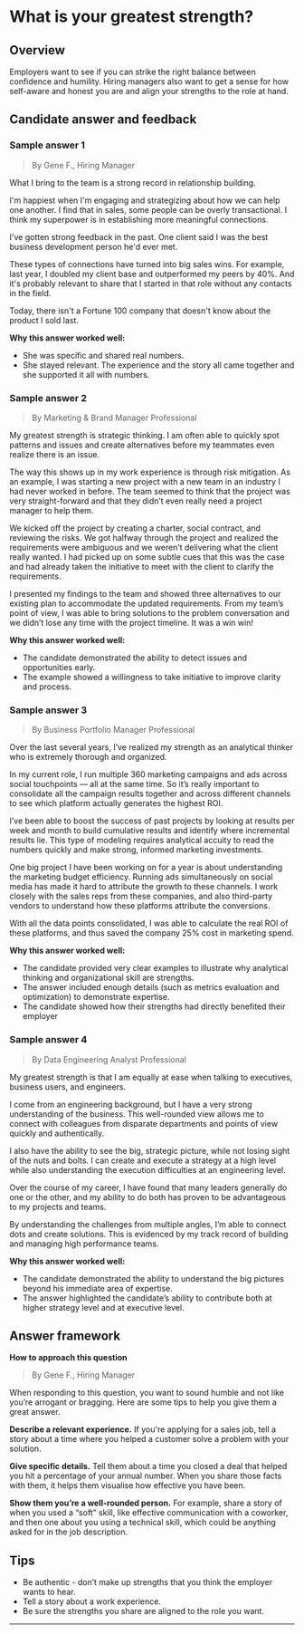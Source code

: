 # What is your greatest strength?

## Overview
Employers want to see if you can strike the right balance between confidence and humility. Hiring managers also want to get a sense for how self-aware and honest you are and align your strengths to the role at hand.

## Candidate answer and feedback

### Sample answer 1
> By Gene F., Hiring Manager

What I bring to the team is a strong record in relationship building. 

I'm happiest when I'm engaging and strategizing about how we can help one another. I find that in sales, some people can be overly transactional. I think my superpower is in establishing more meaningful connections.

I've gotten strong feedback in the past. One client said I was the best business development person he'd ever met.

These types of connections have turned into big sales wins. For example, last year, I doubled my client base and outperformed my peers by 40%. And it's probably relevant to share that I started in that role without any contacts in the field.

Today, there isn't a Fortune 100 company that doesn't know about the product I sold last.

**Why this answer worked well:**

* She was specific and shared real numbers.
* She stayed relevant. The experience and the story all came together and she supported it all with numbers.

### Sample answer 2
> By Marketing & Brand Manager Professional

My greatest strength is strategic thinking. I am often able to quickly spot patterns and issues and create alternatives before my teammates even realize there is an issue. 

The way this shows up in my work experience is through risk mitigation. As an example, I was starting a new project with a new team in an industry I had never worked in before. The team seemed to think that the project was very straight-forward and that they didn’t even really need a project manager to help them. 

We kicked off the project by creating a charter, social contract, and reviewing the risks. We got halfway through the project and realized the requirements were ambiguous and we weren’t delivering what the client really wanted. I had picked up on some subtle cues that this was the case and had already taken the initiative to meet with the client to clarify the requirements.

I presented my findings to the team and showed three alternatives to our existing plan to accommodate the updated requirements. From my team’s point of view, I was able to bring solutions to the problem conversation and we didn’t lose any time with the project timeline. It was a win win!

**Why this answer worked well:**

* The candidate demonstrated the ability to detect issues and opportunities early.
* The example showed a willingness to take initiative to improve clarity and process.

### Sample answer 3
> By Business Portfolio Manager Professional

Over the last several years, I’ve realized my strength as an analytical thinker who is extremely thorough and organized. 

In my current role, I run multiple 360 marketing campaigns and ads across social touchpoints — all at the same time. So it’s really important to consolidate all the campaign results together and across different channels to see which platform actually generates the highest ROI.

I’ve been able to boost the success of past projects by looking at results per week and month to build cumulative results and identify where incremental results lie. This type of modeling requires analytical accuity to read the numbers quickly and make strong, informed marketing investments.

One big project I have been working on for a year is about understanding the marketing budget efficiency. Running ads simultaneously on social media has made it hard to attribute the growth to these channels. I work closely with the sales reps from these companies, and also third-party vendors to understand how these platforms attribute the conversions.

With all the data points consolidated, I was able to calculate the real ROI of these platforms, and thus saved the company 25% cost in marketing spend.

**Why this answer worked well:**

* The candidate provided very clear examples to illustrate why analytical thinking and organizational skill are strengths.
* The answer included enough details (such as metrics evaluation and optimization) to demonstrate expertise.
* The candidate showed how their strengths had directly benefited their employer

### Sample answer 4
> By Data Engineering Analyst Professional

My greatest strength is that I am equally at ease when talking to executives, business users, and engineers.

I come from an engineering background, but I have a very strong understanding of the business. This well-rounded view allows me to connect with colleagues from disparate departments and points of view quickly and authentically.

I also have the ability to see the big, strategic picture, while not losing sight of the nuts and bolts. I can create and execute a strategy at a high level while also understanding the execution difficulties at an engineering level.

Over the course of my career, I have found that many leaders generally do one or the other, and my ability to do both has proven to be advantageous to my projects and teams.

By understanding the challenges from multiple angles, I’m able to connect dots and create solutions. This is evidenced by my track record of building and managing high performance teams.

**Why this answer worked well:**

* The candidate demonstrated the ability to understand the big pictures beyond his immediate area of expertise.
* The answer highlighted the candidate’s ability to contribute both at higher strategy level and at executive level.

## Answer framework

**How to approach this question**

> By Gene F., Hiring Manager

When responding to this question, you want to sound humble and not like you’re arrogant or bragging. Here are some tips to help you give them a great answer.

**Describe a relevant experience.** If you're applying for a sales job, tell a story about a time where you helped a customer solve a problem with your solution.

**Give specific details.** Tell them about a time you closed a deal that helped you hit a percentage of your annual number. When you share those facts with them, it helps them visualise how effective you have been.

**Show them you’re a well-rounded person.** For example, share a story of when you used a “soft” skill, like effective communication with a coworker, and then one about you using a technical skill, which could be anything asked for in the job description.

## Tips

* Be authentic - don’t make up strengths that you think the employer wants to hear.
* Tell a story about a work experience.
* Be sure the strengths you share are aligned to the role you want.

---
